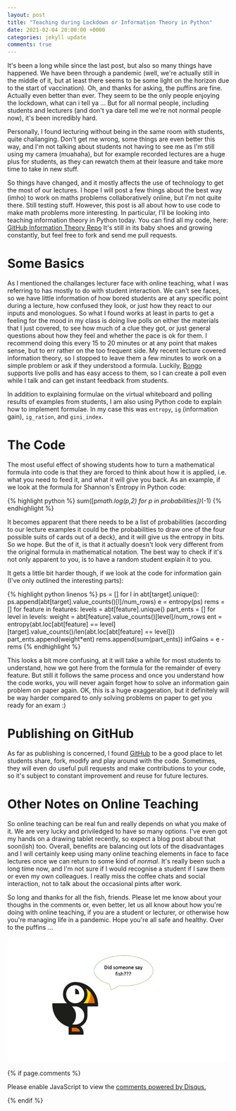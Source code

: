 ```yaml
---
layout: post
title: "Teaching during Lockdown or Information Theory in Python"
date: 2021-02-04 20:00:00 +0000
categories: jekyll update
comments: true
---
```


It's been a long while since the last post, but also so many things have happened. We have been through a pandemic (well, we're actually still in the middle of it, but at least there seems to be some light on the horizon due to the start of vaccination). Oh, and thanks for asking, the puffins are fine. Actually even better than ever. They seem to be the only people enjoying the lockdown, what can i tell ya ... But for all normal people, including students and lecturers (and don't ya dare tell me we're not normal people now), it's been incredibly hard.

Personally, I found lecturing without being in the same room with students, quite challanging. Don't get me wrong, some things are even better this way, and I'm not talking about students not having to see me as I'm still using my camera (muahaha), but for example recorded lectures are a huge plus for students, as they can rewatch them at their leasure and take more time to take in new stuff.

So things have changed, and it mostly affects the use of technology to get the most of our lectures. I hope I will post a few things about the best way (imho) to work on maths problems collaboratively online, but I'm not quite there. Still testing stuff. However, this post is all about how to use code to make math problems more interesting. In particular, I'll be looking into teaching information theory in Python today. You can find all my code, here: [GitHub Information Theory Repo](https://github.com/bozicb/information-theory) It's still in its baby shoes and growing constantly, but feel free to fork and send me pull requests.

# Some Basics
As I mentioned the challanges lecturer face with online teaching, what I was referring to has mostly to do with student interaction. We can't see faces, so we have little information of how bored students are at any specific point during a lecture, how confused they look, or just how they react to our inputs and monologues. So what I found works at least in parts to get a feeling for the mood in my class is doing live polls on either the materials that I just covered, to see how much of a clue they got, or just general questions about how they feel and whether the pace is ok for them. I recommend doing this every 15 to 20 minutes or at any point that makes sense, but to err rather on the too frequent side. My recent lecture covered information theory, so I stopped to leave them a few minutes to work on a simple problem or ask if they understood a formula. Luckily, [Bongo](https://www.bongolearn.com) supports live polls and has easy access to them, so I can create a poll even while I talk and can get instant feedback from students.

In addition to explaining formulae on the virtual whiteboard and polling results of examples from students, I am also using Python code to explain how to implement formulae. In my case this was `entropy`, `ig` (information gain), `ig_ration`, and `gini_index`.

# The Code
The most useful effect of showing students how to turn a mathematical formula into code is that they are forced to think about how it is applied, i.e. what you need to feed it, and what it will give you back. As an example, if we look at the formula for Shannon's Entropy in Python code:

{% highlight python %}
sum([p*math.log(p,2) for p in probabilities])*(-1)
{% endhighlight %}

It becomes apparent that there needs to be a list of probabilities (according to our lecture examples it could be the probabilities to draw one of the four possible suits of cards out of a deck), and it will give us the entropy in bits. So we hope. But the of it, is that it actually doesn't look very different from the original formula in mathematical notation. The best way to check if it's not only apparent to you, is to have a random student explain it to you.

It gets a little bit harder though, if we look at the code for information gain (I've only outlined the interesting parts):

{% highlight python linenos %}
ps = []
for l in abt[target].unique():
   ps.append(abt[target].value_counts()[l]/num_rows)
e = entropy(ps)
rems = []
for feature in features:
   levels = abt[feature].unique()
   part_ents = []
   for level in levels:
      weight = abt[feature].value_counts()[level]/num_rows
      ent = entropy(abt.loc[abt[feature] == level][target].value_counts()/len(abt.loc[abt[feature] == level]))
      part_ents.append(weight*ent)
   rems.append(sum(part_ents))
infGains = e - rems
{% endhighlight %}

This looks a bit more confusing, at it will take a while for most students to understand, how we got here from the formula for the remainder of every feature. But still it follows the same process and once you understand how the code works, you will never again forget how to solve an information gain problem on paper again. OK, this is a huge exaggeration, but it definitely will be way harder compared to only solving problems on paper to get you ready for an exam :)

# Publishing on GitHub
As far as publishing is concerned, I found [GitHub](github.com) to be a good place to let students share, fork, modify and play around with the code. Sometimes, they will even do useful pull requests and make contributions to your code, so it's subject to constant improvement and reuse for future lectures.

# Other Notes on Online Teaching
So online teaching can be real fun and really depends on what you make of it. We are very lucky and priviledged to have so many options. I've even got my hands on a drawing tablet recently, so expect a blog post about that soon(ish) too. Overall, benefits are balancing out lots of the disadvantages and I will certainly keep using many online teaching elements in face to face lectures once we can return to some kind of *normal*. It's really been such a long time now, and I'm not sure if I would recognise a student if I saw them or even my own colleagues. I really miss the coffee chats and social interaction, not to talk about the occasional pints after work.

So long and thanks for all the fish, friends. Please let me know about your thoughs in the comments or, even better, let us all know about how you're doing with online teaching, if you are a student or lecturer, or otherwise how you're managing life in a pandemic. Hope you're all safe and healthy. Over to the puffins ...

![Fish?](/images/fish.png)

{% if page.comments %}
<div id="disqus_thread"></div>
<script>

/**
*  RECOMMENDED CONFIGURATION VARIABLES: EDIT AND UNCOMMENT THE SECTION BELOW TO INSERT DYNAMIC VALUES FROM YOUR PLATFORM OR CMS.
*  LEARN WHY DEFINING THESE VARIABLES IS IMPORTANT: https://disqus.com/admin/universalcode/#configuration-variables*/
/*
var disqus_config = function () {
this.page.url = PAGE_URL;  // Replace PAGE_URL with your page's canonical URL variable
this.page.identifier = PAGE_IDENTIFIER; // Replace PAGE_IDENTIFIER with your page's unique identifier variable
};
*/
(function() { // DON'T EDIT BELOW THIS LINE
var d = document, s = d.createElement('script');
s.src = 'https://bozicb-github-io.disqus.com/embed.js';
s.setAttribute('data-timestamp', +new Date());
(d.head || d.body).appendChild(s);
})();
</script>
<noscript>Please enable JavaScript to view the <a href="https://disqus.com/?ref_noscript">comments powered by Disqus.</a></noscript>
                            
{% endif %}
